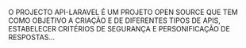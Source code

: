 O PROJECTO API-LARAVEL É UM PROJETO OPEN SOURCE QUE TEM COMO OBJETIVO A CRIAÇÃO E DE DIFERENTES TIPOS DE APIS, ESTABELECER CRITÉRIOS DE SEGURANÇA E PERSONIFICAÇÃO DE RESPOSTAS... 
